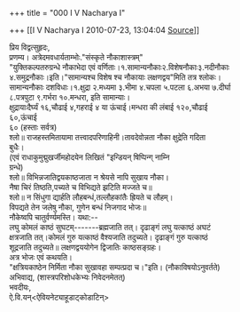 +++
title = "000 I V Nacharya I"

+++
[[I V Nacharya I	2010-07-23, 13:04:04 [Source](https://groups.google.com/g/bvparishat/c/UzNy1gSqvvU)]]



प्रिय विद्वत्सुहृदः,  
प्रणम्य। अत्रेदमवधार्यताम्भोः."संस्कृते नौकाशास्त्रम्"  
"युक्तिकल्पतरुग्रन्धे नौकाभेदा एवं वर्णिताः।१.सामान्यनौकाः२.विशेषनौकाः३.नदीनौकाः  
४.समुद्रनौकाः।इति।"सामान्यश्च विशेष श्च नौकायाः लक्षणद्वय"मिति तत्र श्लोकः।  
सामान्यनौकाः दशविधाः।१.क्षुद्रा २.मध्यमा ३.भीमा ४.चपला ५.पटला ६.अभया ७.दीर्घा  
८.पत्रपुटा ९.गर्भरा १०.मन्धरा, इति सामान्याः।  
क्षुद्रायाःदैर्घ्यं १६,चौढाई ४,गहराई ४ या ऊंचाई।मन्धरा की लंबाई १२०,चौढाई  
६०,ऊंचाई  
६० (हस्ताः सर्वत्र)  
श्लो॥ राजहस्तमितायामा तत्त्वादपरिणाहिनी।तावदेवोन्नता नौका क्षुद्रेति गदिता  
बुधैः।  
 (एवं राधाकुमुद्मुखर्जीमहोदयेन लिखितं "इन्डियन् षिप्पिन्ग् नाम्नि  
ग्रन्धे)  
श्लो॥ विभिन्नजातिद्वयकाष्ठजाता न श्रेयसे नापि सुखाय नौका।  
 नैषा चिरं तिष्ठति,पच्यते च विभिद्यते झटिति मज्जते च॥  
श्लो॥ न सिंधुगा द्यार्हति लौहबन्धं,तल्लौहकांतैः ह्रियते च लौहम्।  
 विपद्यते तेन जलेषु नौका, गुणेन बन्धं निजगाद भोजः॥  
नौकेष्वपि चातुर्वर्ण्यमस्ति। यथा:--  
लघु कोमलं काष्ठं सुघटम्-------ब्रह्मजाति तत्। दृढाङ्गं लघु यत्काष्ठं अघटं  
क्षत्रजाति तत्।कोमलं गुरु यत्काष्ठं वैश्यजाति तदुच्यते। दृढाङ्गं गुरु यत्काष्ठं  
शूद्रजाति तदुच्यते॥ लक्षणद्वययोगेन द्विजातिः काष्ठसङ्ग्रहः।  
अत्र भोजः एवं कथयति।  
"क्षत्रियकाष्ठेन निर्मिता नौका सुखावहा सम्पत्प्रदा च।"इति।
(नौकाविषयोऽनुवर्तते)  
अभिवाद्य, (शास्त्रपरिशोधकेभ्यः निवेदनमेतत्)  
भवदीयः,  
ऐ.वि.यन्\<ऐवियनेट्याहूडाट्कोडाटिन्>

